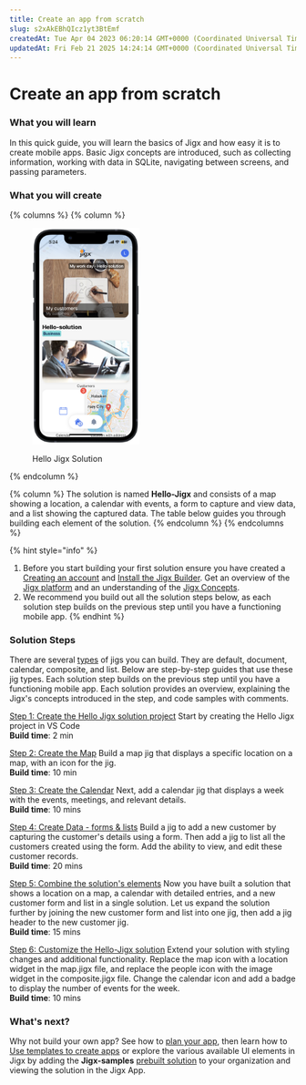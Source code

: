 ```yaml
---
title: Create an app from scratch
slug: s2xAkEBhQIcz1yt3BtEmf
createdAt: Tue Apr 04 2023 06:20:14 GMT+0000 (Coordinated Universal Time)
updatedAt: Fri Feb 21 2025 14:24:14 GMT+0000 (Coordinated Universal Time)
---
```


# Create an app from scratch

### What you will learn

In this quick guide, you will learn the basics of Jigx and how easy it is to create mobile apps. Basic Jigx concepts are introduced, such as collecting information, working with data in SQLite, navigating between screens, and passing parameters.

### What you will create

{% columns %}
{% column %}
<figure><img src="../../.gitbook/assets/widgetscustoml.PNG" alt="Hello Jigx Solution" width="188"><figcaption><p>Hello Jigx Solution</p></figcaption></figure>
{% endcolumn %}

{% column %}
The solution is named **Hello-Jigx** and consists of a map showing a location, a calendar with events, a form to capture and view data, and a list showing the captured data. The table below guides you through building each element of the solution.
{% endcolumn %}
{% endcolumns %}

{% hint style="info" %}
1. Before you start building your first solution ensure you have created a [Creating an account](../creating-an-account.md) and [Install the Jigx Builder](../install-the-jigx-builder.md). Get an overview of the [Jigx platform](<../../Understanding the basics/Architecture.md>) and an understanding of the [Jigx Concepts](<../../Understanding the basics/Jigx Concepts.md>).
2. We recommend you build out all the solution steps below, as each solution step builds on the previous step until you have a functioning mobile app.
{% endhint %}

### Solution Steps

There are several [types](https://docs.jigx.com/examples/jig-types) of jigs you can build. They are default, document, calendar, composite, and list. Below are step-by-step guides that use these jig types. Each solution step builds on the previous step until you have a functioning mobile app. Each solution provides an overview, explaining the Jigx's concepts introduced in the step, and code samples with comments.

[Step 1: Create the Hello Jigx solution project](create-the-hello-jigx-solution-project.md) Start by creating the Hello Jigx project in VS Code \
**Build time**: 2 min

[Step 2: Create the Map](create-the-map-1.md) Build a map jig that displays a specific location on a map, with an icon for the jig. \
**Build time**: 10 min

[Step 3: Create the Calendar](create-the-calendar/create-the-calendar.md) Next, add a calendar jig that displays a week with the events, meetings, and relevant details. \
**Build time**: 10 mins

[Step 4: Create Data - forms & lists](create-data-form-_-list/create-data-form-_-list.md) Build a jig to add a new customer by capturing the customer's details using a form. Then add a jig to list all the customers created using the form. Add the ability to view, and edit these customer records. \
**Build time**: 20 mins

[Step 5: Combine the solution's elements](combine-the-solution_s-elements/combine-the-solution_s-elements.md) Now you have built a solution that shows a location on a map, a calendar with detailed entries, and a new customer form and list in a single solution. Let us expand the solution further by joining the new customer form and list into one jig, then add a jig header to the new customer jig. \
**Build time**: 15 mins

[Step 6: Customize the Hello-Jigx solution](customize-the-hello-jigx-solution/customize-the-hello-jigx-solution.md) Extend your solution with styling changes and additional functionality. Replace the map icon with a location widget in the map.jigx file, and replace the people icon with the image widget in the composite.jigx file. Change the calendar icon and add a badge to display the number of events for the week. \
**Build time**: 10 mins

### What's next?

Why not build your own app? See how to [plan your app](../planning-your-app/planning-your-app.md), then learn how to [Use templates to create apps](../use-templates-to-create-apps.md) or explore the various available UI elements in Jigx by adding the **Jigx-samples** [prebuilt solution](../use-pre-built-solutions.md) to your organization and viewing the solution in the Jigx App.
